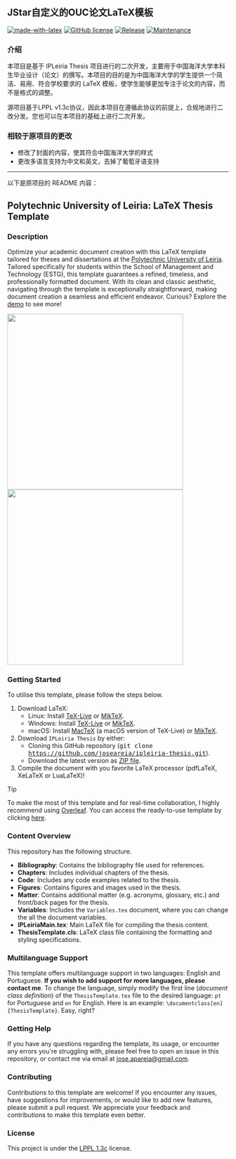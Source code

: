 ## JStar自定义的OUC论文LaTeX模板

[![made-with-latex](https://img.shields.io/badge/Made%20with-LaTeX-1f425f.svg?color=green)](https://www.latex-project.org/)
[![GitHub license](https://img.shields.io/badge/License-LaTeX%20v1.3c-green.svg)](https://www.latex-project.org/lppl/lppl-1-3c)
[![Release](https://img.shields.io/badge/Release-v1.0.1-green.svg)](https://github.com/jstar0/LaTeXTemplate/releases)
[![Maintenance](https://img.shields.io/badge/Maintained%3F-Maybe-yellow.svg)](https://github.com/jstar0/LaTeXTemplate/graphs/commit-activity)

### 介绍

本项目是基于 IPLeiria Thesis 项目进行的二次开发，主要用于中国海洋大学本科生毕业设计（论文）的撰写。本项目的目的是为中国海洋大学的学生提供一个简洁、易用、符合学校要求的 LaTeX 模板，使学生能够更加专注于论文的内容，而不是格式的调整。

源项目基于LPPL v1.3c协议，因此本项目在遵循此协议的前提上，合规地进行二改分发。您也可以在本项目的基础上进行二次开发。

### 相较于原项目的更改

- 修改了封面的内容，使其符合中国海洋大学的样式
- 更改多语言支持为中文和英文，去掉了葡萄牙语支持

---

以下是原项目的 README 内容：

## Polytechnic University of Leiria: LaTeX Thesis Template

### Description
Optimize your academic document creation with this LaTeX template tailored for theses and dissertations at the [Polytechnic University of Leiria](https://www.ipleiria.pt/). Tailored specifically for students within the School of Management and Technology (ESTG), this template guarantees a refined, timeless, and professionally formatted document. With its clean and classic aesthetic, navigating through the template is exceptionally straightforward, making document creation a seamless and efficient endeavor. Curious? Explore the [demo](https://www.overleaf.com/latex/templates/unofficial-polytechnic-university-of-leiria-estg-thesis-slash-report-template/tqgbrncfhwgt.pdf) to see more!

<p float="left">
  <img src="https://github.com/joseareia/ipleiria-thesis/blob/master/Assets/01_B.png" width="400"/>
  <img src="https://github.com/joseareia/ipleiria-thesis/blob/master/Assets/02_B.png" width="400"/>
</p>

### Getting Started
To utilise this template, please follow the steps below.

1. Download LaTeX:
    - Linux: Install [TeX-Live](https://www.tug.org/texlive/) or [MikTeX](https://miktex.org/).
    - Windows: Install [TeX-Live](https://www.tug.org/texlive/) or [MikTeX](https://miktex.org/).
    - macOS: Install [MacTeX](https://www.tug.org/mactex/) (a macOS version of TeX-Live) or [MikTeX](https://miktex.org/).
2. Download `IPLeiria Thesis` by either:
    - Cloning this GitHub repository (<kbd>git clone https://github.com/joseareia/ipleiria-thesis.git</kbd>).
    - Download the latest version as [ZIP file](https://github.com/joseareia/ipleiria-thesis/archive/refs/heads/master.zip).
3. Compile the document with you favorite LaTeX processor (pdfLaTeX, XeLaTeX or LuaLaTeX)!

> [!TIP]
> To make the most of this template and for real-time collaboration, I highly recommend using [Overleaf](https://www.overleaf.com/home-2). You can access the ready-to-use template by clicking [here](https://www.overleaf.com/latex/templates/unofficial-polytechnic-university-of-leiria-estg-thesis-slash-report-template/tqgbrncfhwgt).

### Content Overview
This repository has the following structure.

- **Bibliography**: Contains the bibliography file used for references.
- **Chapters**: Includes individual chapters of the thesis.
- **Code**: Includes any code examples related to the thesis.
- **Figures**: Contains figures and images used in the thesis.
- **Matter**: Contains additional matter (e.g. acronyms, glossary, etc.) and front/back pages for the thesis.
- **Variables**: Includes the `Variables.tex` document, where you can change the all the document variables.
- **IPLeiriaMain.tex**: Main LaTeX file for compiling the thesis content.
- **ThesisTemplate.cls**: LaTeX class file containing the formatting and styling specifications.

### Multilanguage Support
This template offers multilanguage support in two languages: English and Portuguese. **If you wish to add support for more languages, please contact me**. To change the language, simply modify the first line (*document class definition*) of the `ThesisTemplate.tex` file to the desired language: `pt` for Portuguese and `en` for English. Here is an example: `\documentclass[en]{ThesisTemplate}`. Easy, right?

### Getting Help
If you have any questions regarding the template, its usage, or encounter any errors you're struggling with, please feel free to open an issue in this repository, or contact me via email at <a href="mailto:jose.apareia@gmail.com">jose.apareia@gmail.com</a>.

### Contributing
Contributions to this template are welcome! If you encounter any issues, have suggestions for improvements, or would like to add new features, please submit a pull request. We appreciate your feedback and contributions to make this template even better.

### License
This project is under the [LPPL 1.3c](https://www.latex-project.org/lppl/lppl-1-3c/) license.